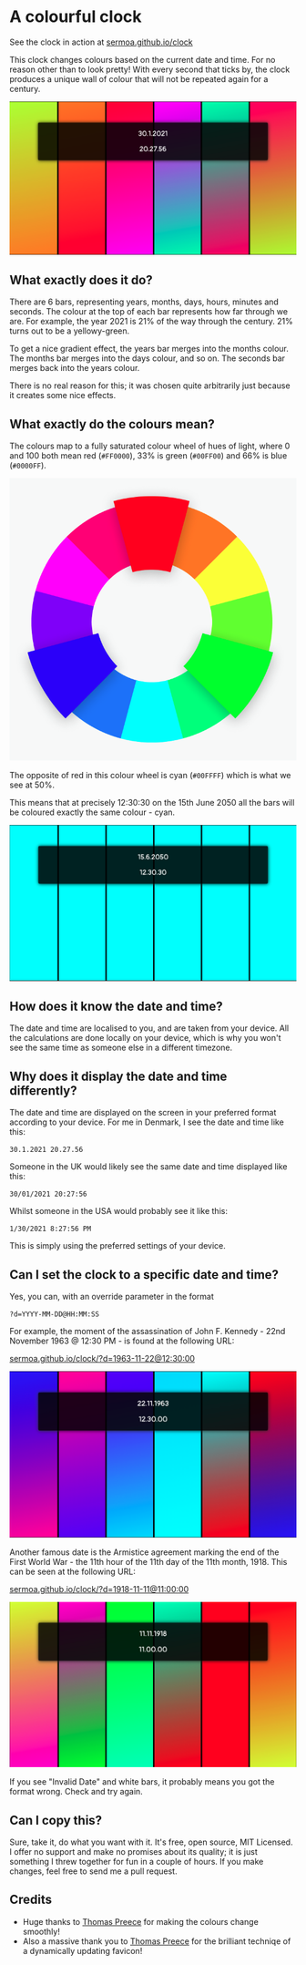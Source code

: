 # A colourful clock

See the clock in action at [sermoa.github.io/clock](https://sermoa.github.io/clock/)

This clock changes colours based on the current date and time. For no reason other than to look pretty! With every second that ticks by, the clock produces a unique wall of colour that will not be repeated again for a century.

![An example of the clock](images/example-clock.png)

## What exactly does it do?

There are 6 bars, representing years, months, days, hours, minutes and seconds. The colour at the top of each bar represents how far through we are. For example, the year 2021 is 21% of the way through the century. 21% turns out to be a yellowy-green.

To get a nice gradient effect, the years bar merges into the months colour. The months bar merges into the days colour, and so on. The seconds bar merges back into the years colour.

There is no real reason for this; it was chosen quite arbitrarily just because it creates some nice effects.

## What exactly do the colours mean?

The colours map to a fully saturated colour wheel of hues of light, where 0 and 100 both mean red (`#FF0000`), 33% is green (`#00FF00`) and 66% is blue (`#0000FF`).

![Colour wheel](images/colour-wheel.png)

The opposite of red in this colour wheel is cyan (`#00FFFF`) which is what we see at 50%.

This means that at precisely 12:30:30 on the 15th June 2050 all the bars will be coloured exactly the same colour - cyan.

![Cyan time](images/cyan-time.png)

## How does it know the date and time?

The date and time are localised to you, and are taken from your device. All the calculations are done locally on your device, which is why you won't see the same time as someone else in a different timezone.

## Why does it display the date and time differently?

The date and time are displayed on the screen in your preferred format according to your device. For me in Denmark, I see the date and time like this:

    30.1.2021 20.27.56

Someone in the UK would likely see the same date and time displayed like this:

    30/01/2021 20:27:56

Whilst someone in the USA would probably see it like this:

    1/30/2021 8:27:56 PM

This is simply using the preferred settings of your device.

## Can I set the clock to a specific date and time?

Yes, you can, with an override parameter in the format

    ?d=YYYY-MM-DD@HH:MM:SS

For example, the moment of the assassination of John F. Kennedy - 22nd November 1963 @ 12:30 PM - is found at the following URL:

[sermoa.github.io/clock/?d=1963-11-22@12:30:00](https://sermoa.github.io/clock/?d=1963-11-22@12:30:00)

![Assassination of JFK](images/assassination-of-jfk.png)

Another famous date is the Armistice agreement marking the end of the First World War - the 11th hour of the 11th day of the 11th month, 1918. This can be seen at the following URL:

[sermoa.github.io/clock/?d=1918-11-11@11:00:00](https://sermoa.github.io/clock/?d=1918-11-11@11:00:00)

![Armistice agreement](images/armistice-agreement.png)

If you see "Invalid Date" and white bars, it probably means you got the format wrong. Check and try again.

## Can I copy this?

Sure, take it, do what you want with it. It's free, open source, MIT Licensed. I offer no support and make no promises about its quality; it is just something I threw together for fun in a couple of hours. If you make changes, feel free to send me a pull request.

## Credits

- Huge thanks to [Thomas Preece](https://github.com/tepreece) for making the colours change smoothly!
- Also a massive thank you to [Thomas Preece](https://github.com/tepreece) for the brilliant techniqe of a dynamically updating favicon!
